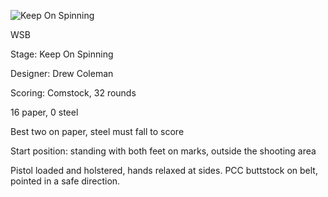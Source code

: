 ![Keep On Spinning](https://github.com/bagellord/USPSA-Stages/blob/master/31%2B%20rounds/Keep%20on%20Spinning%20-%2032%20Rounds%20-%20Comstock/Keep%20on%20Spinning.png)

WSB

Stage: Keep On Spinning

Designer: Drew Coleman

Scoring: Comstock, 32 rounds

16 paper, 0 steel

Best two on paper, steel must fall to score

Start position: standing with both feet on marks, outside the shooting area

Pistol loaded and holstered, hands relaxed at sides. PCC buttstock on belt, pointed in a safe direction.
